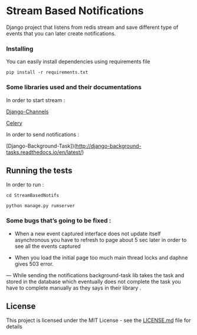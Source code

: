 # Stream Based Notifications

Django project that listens from redis stream and save different type of events that you can later create notifications.

### Installing

You can easily install dependencies using requirements file

```
pip install -r requirements.txt
```

### Some libraries used and their documentations 

In order to start stream : 

[Django-Channels](https://channels.readthedocs.io/en/stable/)

[Celery](http://docs.celeryproject.org/en/latest/django/first-steps-with-django.html)

In order to send notifications :

[Django-Background-Task])(http://django-background-tasks.readthedocs.io/en/latest/)



## Running the tests

In order to run : 
```
cd StreamBasedNotifs
```
```
python manage.py rumserver
```

### Some bugs that’s going to be fixed : 

- When a new event captured interface does not update itself asynchronous you have to refresh to page about 5 sec later in order to see all the events captured 

- When you load the initial page too much main thread locks and daphne gives 503 error. 

— While sending the notifications background-task lib takes the task and stored in the database which eventually does not complete the task you have to complete manually as they says in their library .

## License

This project is licensed under the MIT License - see the [LICENSE.md](LICENSE.md) file for details



